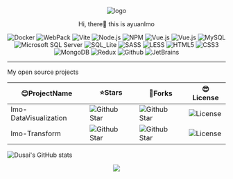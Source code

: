 <p align="center">
	<img alt="logo" src="https://cdn.ayuanlmo.cn/lmo-logo-r.png!/fw/300">
</p>

<p align="center">
	Hi, there👋 this is ayuanlmo
</p>

<p align="center">
    <img src="https://shields.io/badge/Docker-red?logo=Docker" alt="Docker">
    <img src="https://shields.io/badge/WebPack-red?logo=Webpack" alt="WebPack" />
    <img src="https://shields.io/badge/Vite-red?logo=vite" alt="Vite" />
    <img src="https://shields.io/badge/Node.js-green?logo=Node.js" alt="Node.js" />
    <img src="https://shields.io/badge/NPM-red?logo=npm" alt="NPM">
    <img src="https://shields.io/badge/Vue.js-red?logo=vue.js" alt="Vue.js" />
    <img src="https://shields.io/badge/React.js-red?logo=react" alt="Vue.js" />
    <img src="https://shields.io/badge/MySQL-inactive?logo=mysql" alt="MySQL"/>
    <img src="https://shields.io/badge/Microsoft_SQL_Server-inactive?logo=microsoftsqlserver" alt="Microsoft SQL Server"/>
    <img src="https://shields.io/badge/SQL_Lite-inactive?logo=sqlite" alt="SQL_Lite"/>
    <img src="https://shields.io/badge/SASS-green?logo=sass" alt="SASS" />
    <img src="https://shields.io/badge/LESS-inactive?logo=less" alt="LESS" />
    <img src="https://shields.io/badge/HTML5-green?logo=HTML5" alt="HTML5" />
    <img src="https://shields.io/badge/CSS3-green?logo=CSS3" alt="CSS3" />
    <img src="https://shields.io/badge/MongoDB-inactive?logo=MongoDB" alt="MongoDB" />
    <img src="https://shields.io/badge/Redux-blueviolet?logo=redux" alt="Redux" />
    <img src="https://shields.io/badge/Github-blueviolet?logo=github" alt="Github" />
    <img src="https://shields.io/badge/JetBrains-black?logo=jetbrains" alt="JetBrains" />
</p>

---

My open source projects

| 😊ProjectName         | ⭐Stars                                                                                          | 🙌Forks                                                                                         | 😎License                                                                                     |
|-----------------------|-------------------------------------------------------------------------------------------------|-------------------------------------------------------------------------------------------------|-----------------------------------------------------------------------------------------------|
| lmo-DataVisualization | ![Github Star](https://img.shields.io/github/stars/ayuanlmo/lmo-data-visualization?logo=github) | ![Github Star](https://img.shields.io/github/forks/ayuanlmo/lmo-data-visualization?logo=github) | ![License](https://img.shields.io/github/license/ayuanlmo/lmo-data-visualization?logo=github) |
| lmo-Transform         | ![Github Star](https://img.shields.io/github/stars/ayuanlmo/lmo-transform?logo=github)          | ![Github Star](https://img.shields.io/github/forks/ayuanlmo/lmo-transform?logo=github)          | ![License](https://img.shields.io/github/license/ayuanlmo/lmo-transform?logo=github)          |

![Dusai's GitHub stats](https://github-readme-stats.vercel.app/api?username=ayuanlmo&show_icons=true&theme=dracula)

<div align="center"> <img src="https://github-profile-trophy.vercel.app/?username=ayuanlmo" /> </div>

